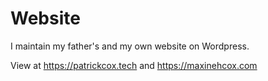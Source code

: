 # Website
I maintain my father's and my own website on Wordpress.

View at https://patrickcox.tech and https://maxinehcox.com
